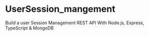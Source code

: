 # UserSession_mangement
Build  a user Session Management  REST API With  Node.js, Express, TypeScript &amp; MongoDB
